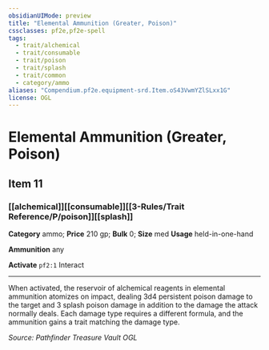 ```yaml
---
obsidianUIMode: preview
title: "Elemental Ammunition (Greater, Poison)"
cssclasses: pf2e,pf2e-spell
tags:
  - trait/alchemical
  - trait/consumable
  - trait/poison
  - trait/splash
  - trait/common
  - category/ammo
aliases: "Compendium.pf2e.equipment-srd.Item.oS43VwmYZlSLxx1G"
license: OGL
---
```

# Elemental Ammunition (Greater, Poison)
## Item 11
### [[alchemical]][[consumable]][[3-Rules/Trait Reference/P/poison]][[splash]]

**Category** ammo; 
**Price** 210 gp; 
**Bulk** 0; **Size** med
**Usage** held-in-one-hand

**Ammunition** any

**Activate** `pf2:1` Interact

* * *

When activated, the reservoir of alchemical reagents in elemental ammunition atomizes on impact, dealing 3d4 persistent poison damage to the target and 3 splash poison damage in addition to the damage the attack normally deals. Each damage type requires a different formula, and the ammunition gains a trait matching the damage type.

*Source: Pathfinder Treasure Vault*
*OGL*